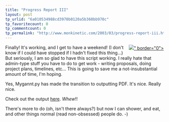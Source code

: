 ```yaml
---
title: "Progress Report III"
layout: post
tp_urlid: "6a010534988cd3970b0120a5b360bb970c"
tp_favoritecount: 0
tp_commentcount: 0
tp_permalink: "http://www.monkinetic.com/2003/03/progress-report-iii.html"
---
```

<div style="float:right;margin-left:5"><a href="http://media.redmonk.net/files/chart.pdf"><img --="--" src="&lt;!--#enclosure linkonly=" true"="true&quot;" urlonly="true" />&quot; border=&quot;0&quot;&gt;</a></div>
Finally! It&#39;s working, and I get to have a weekend! (I don&#39;t know if I could have stopped if I hadn&#39;t fixed this thing...) But seriously, I am so glad to have this script working. I really hate that admin-type stuff you have to do to get work - writing proposals, doing project plans, timelines, etc... This is going to save me a not-insubstantial amount of time, I&#39;m hoping. 

Yes, Mygannt.py has made the transition to outputting PDF. It&#39;s nice. Really nice. 

Check out the output <a href="http://media.redmonk.net/files/chart.pdf">here</a>. *Whew*!!

There&#39;s more to do (oh, isn&#39;t there always?) but now I can shower, and eat, and other things normal (read non-obsessed) people do. -)
